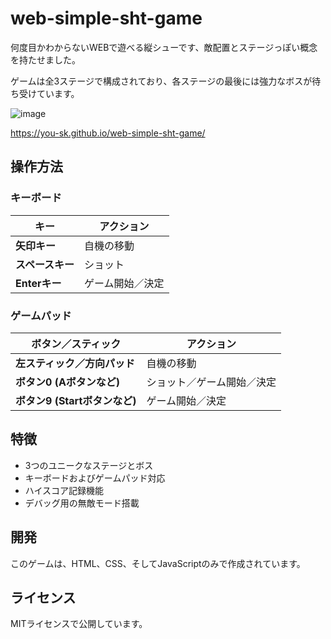# web-simple-sht-game
何度目かわからないWEBで遊べる縦シューです、敵配置とステージっぽい概念を持たせました。

ゲームは全3ステージで構成されており、各ステージの最後には強力なボスが待ち受けています。

![image](https://github.com/user-attachments/assets/49064f52-8f97-4dbf-abd4-a156bda443d8)

https://you-sk.github.io/web-simple-sht-game/

## 操作方法

### キーボード

| キー          | アクション     |
| ------------- | -------------- |
| **矢印キー** | 自機の移動     |
| **スペースキー** | ショット       |
| **Enterキー** | ゲーム開始／決定 |

### ゲームパッド

| ボタン／スティック | アクション     |
| ------------------ | -------------- |
| **左スティック／方向パッド** | 自機の移動     |
| **ボタン0 (Aボタンなど)** | ショット／ゲーム開始／決定 |
| **ボタン9 (Startボタンなど)** | ゲーム開始／決定 |

## 特徴

* 3つのユニークなステージとボス
* キーボードおよびゲームパッド対応
* ハイスコア記録機能
* デバッグ用の無敵モード搭載

## 開発

このゲームは、HTML、CSS、そしてJavaScriptのみで作成されています。

## ライセンス

MITライセンスで公開しています。
